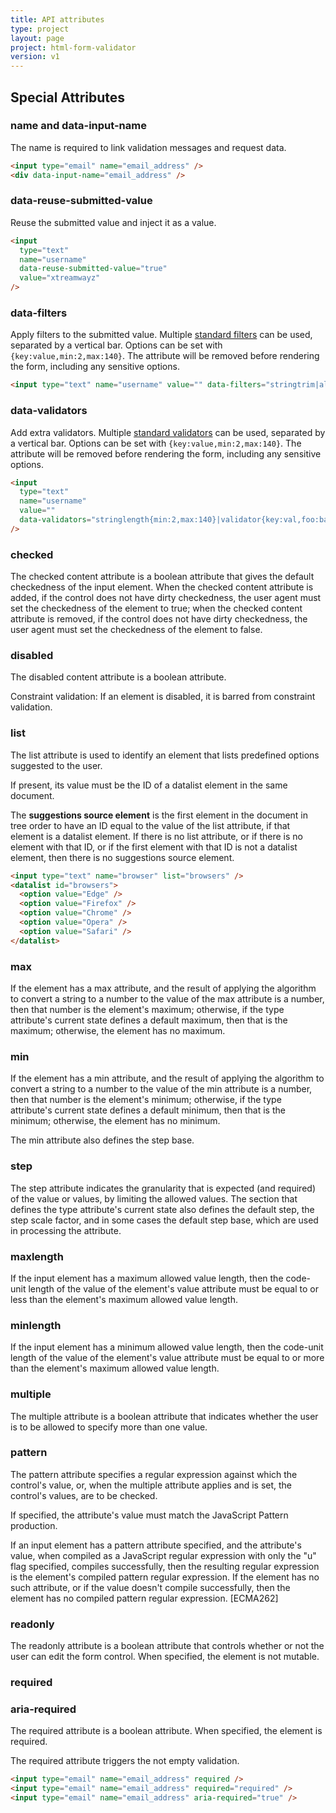 ```yaml
---
title: API attributes
type: project
layout: page
project: html-form-validator
version: v1
---
```


## Special Attributes

### name and data-input-name

The name is required to link validation messages and request data.

```html
<input type="email" name="email_address" />
<div data-input-name="email_address" />
```

### data-reuse-submitted-value

Reuse the submitted value and inject it as a value.

```html
<input
  type="text"
  name="username"
  data-reuse-submitted-value="true"
  value="xtreamwayz"
/>
```

### data-filters

Apply filters to the submitted value. Multiple
[standard filters](https://docs.laminas.dev/laminas-filter/standard-filters/)
can be used, separated by a vertical bar. Options can be set with `{key:value,min:2,max:140}`.
The attribute will be removed before rendering the form, including any sensitive options.

```html
<input type="text" name="username" value="" data-filters="stringtrim|alpha" />
```

### data-validators

Add extra validators. Multiple
[standard validators](https://docs.laminas.dev/laminas-validator/standard-filters/)
can be used, separated by a vertical bar. Options can be set with `{key:value,min:2,max:140}`.
The attribute will be removed before rendering the form, including any sensitive options.

```html
<input
  type="text"
  name="username"
  value=""
  data-validators="stringlength{min:2,max:140}|validator{key:val,foo:bar}|notempty"
/>
```

### checked

The checked content attribute is a boolean attribute that gives the default checkedness of the input element. When the
checked content attribute is added, if the control does not have dirty checkedness, the user agent must set the
checkedness of the element to true; when the checked content attribute is removed, if the control does not have dirty
checkedness, the user agent must set the checkedness of the element to false.

### disabled

The disabled content attribute is a boolean attribute.

Constraint validation: If an element is disabled, it is barred from constraint validation.

### list

The list attribute is used to identify an element that lists predefined options suggested to the user.

If present, its value must be the ID of a datalist element in the same document.

The **suggestions source element** is the first element in the document in tree order to have an ID equal to the value
of the list attribute, if that element is a datalist element. If there is no list attribute, or if there is no element
with that ID, or if the first element with that ID is not a datalist element, then there is no suggestions source
element.

```html
<input type="text" name="browser" list="browsers" />
<datalist id="browsers">
  <option value="Edge" />
  <option value="Firefox" />
  <option value="Chrome" />
  <option value="Opera" />
  <option value="Safari" />
</datalist>
```

### max

If the element has a max attribute, and the result of applying the algorithm to convert a string to a number to the
value of the max attribute is a number, then that number is the element's maximum; otherwise, if the type attribute's
current state defines a default maximum, then that is the maximum; otherwise, the element has no maximum.

### min

If the element has a min attribute, and the result of applying the algorithm to convert a string to a number to the
value of the min attribute is a number, then that number is the element's minimum; otherwise, if the type attribute's
current state defines a default minimum, then that is the minimum; otherwise, the element has no minimum.

The min attribute also defines the step base.

### step

The step attribute indicates the granularity that is expected (and required) of the value or values, by limiting the
allowed values. The section that defines the type attribute's current state also defines the default step, the step
scale factor, and in some cases the default step base, which are used in processing the attribute.

### maxlength

If the input element has a maximum allowed value length, then the code-unit length of the value of the element's
value attribute must be equal to or less than the element's maximum allowed value length.

### minlength

If the input element has a minimum allowed value length, then the code-unit length of the value of the element's
value attribute must be equal to or more than the element's maximum allowed value length.

### multiple

The multiple attribute is a boolean attribute that indicates whether the user is to be allowed to specify more than one
value.

### pattern

The pattern attribute specifies a regular expression against which the control's value, or, when the multiple attribute
applies and is set, the control's values, are to be checked.

If specified, the attribute's value must match the JavaScript Pattern production.

If an input element has a pattern attribute specified, and the attribute's value, when compiled as a JavaScript regular
expression with only the "u" flag specified, compiles successfully, then the resulting regular expression is the
element's compiled pattern regular expression. If the element has no such attribute, or if the value doesn't compile
successfully, then the element has no compiled pattern regular expression. [ECMA262]

### readonly

The readonly attribute is a boolean attribute that controls whether or not the user can edit the form control. When
specified, the element is not mutable.

### required

### aria-required

The required attribute is a boolean attribute. When specified, the element is required.

The required attribute triggers the not empty validation.

```html
<input type="email" name="email_address" required />
<input type="email" name="email_address" required="required" />
<input type="email" name="email_address" aria-required="true" />
```
